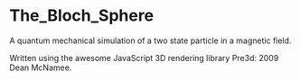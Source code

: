 The_Bloch_Sphere
================

A quantum mechanical simulation of a two state particle in a magnetic field.

Written using the awesome JavaScript 3D rendering library Pre3d: 2009 Dean McNamee.
